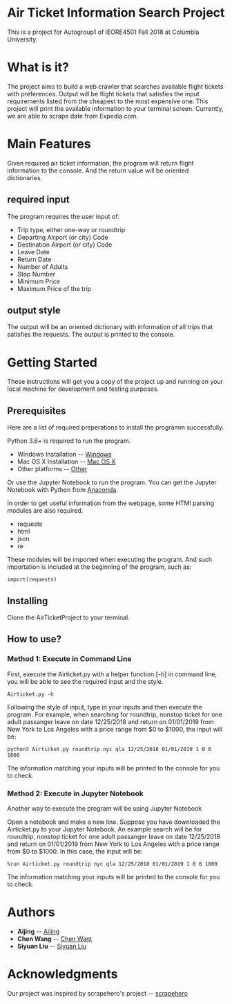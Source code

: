 # Air Ticket Information Search Project

This is a project for Autogroup1 of IEORE4501 Fall 2018 at Columbia University.

# What is it?

The project aims to build a web crawler that searches available flight tickets with preferences. 
Output will be flight tickets that satisfies the input requirements listed from the cheapest to the most expensive one.
This project will print the available information to your terminal screen.
Currently, we are able to scrape date from Expedia.com.

# Main Features

Given required air ticket information, the program will return flight information to the console. And the return value will be oriented dictionaries.

## required input
The program requires the user input of:
* Trip type, either one-way or roundtrip
* Departing Airport (or city) Code
* Destination Airport (or city) Code
* Leave Date
* Return Date
* Number of Adults
* Stop Number
* Minimum Price 
* Maximum Price of the trip

## output style
The output will be an oriented dictionary with information of all trips that satisfies the requests. 
The output is printed to the console.

# Getting Started

These instructions will get you a copy of the project up and running on your local machine for development and testing purposes.

## Prerequisites

Here are a list of required preperations to install the programm successfully.

Python 3.6+ is required to run the program.

* Windows Installation -- [Windows](https://www.python.org/downloads/windows/)
* Mac OS X Installation -- [Mac OS X](https://www.python.org/downloads/mac-osx/)
* Other platforms -- [Other](https://www.python.org/download/other/)

Or use the Jupyter Notebook to run the program.
You can get the Jupyter Notebook with Python from [Anaconda](https://www.anaconda.com/download/).

In order to get useful information from the webpage, some HTMl parsing modules are also required.
* requests
* html
* json
* re

These modules will be imported when executing the program. And such importation is included at the beginning of the program, such as:
```
import(requests)
```
 
## Installing

Clone the AirTicketProject to your terminal.

## How to use?

### Method 1: Execute in Command Line
First, execute the Airticket.py with a helper function [-h] in command line, you will be able to see the required input and the style.
```
Airticket.py -h
```
Following the style of input, type in your inputs and then execute the program.
For example, when searching for roundtrip, nonstop ticket for one adult passanger leave on date 12/25/2018 and return on 01/01/2019 from New York to Los Angeles with a price range from $0 to $1000, the input will be:
```
python3 Airticket.py roundtrip nyc qla 12/25/2018 01/01/2019 1 0 0 1000
```
The information matching your inputs will be printed to the console for you to check.


### Method 2: Execute in Jupyter Notebook
Another way to execute the program will be using Jupyter Notebook

Open a notebook and make a new line.
Suppose you have downloaded the Airticket.py to your Jupyter Notebook.
An example search will be for roundtrip, nonstop ticket for one adult passanger leave on date 12/25/2018 and return on 01/01/2019 from New York to Los Angeles with a price range from $0 to $1000. In this case, the input will be:
```
%run Airticket.py roundtrip nyc qla 12/25/2018 01/01/2019 1 0 0 1000
```
The information matching your inputs will be printed to the console for you to check.

# Authors

* **Aijing** -- [Aijing](https://github.com/muliamuli)
* **Chen Wang** -- [Chen Want](https://github.com/az2525)
* **Siyuan Liu** -- [Siyuan Liu](https://github.com/intoxiah2014)

# Acknowledgments

Our project was inspired by scrapehero's project -- [scrapehero](https://gist.github.com/scrapehero/bc34513e2ea72dc0890ad47fbd8a1a4f)
